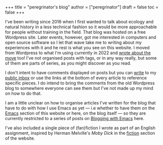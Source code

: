 +++
title = "peregrinator's blog"
author = ["peregrinator"]
draft = false
toc = false
+++

I've been writing since 2016 when I first wanted to talk about ecology
and natural history in a less technical fashion so it would be more
approachable for people without training in the field. That blog was
hosted on a free Wordpress site. Later events, however, got me
interested in computers and open source software so I let that wave
take me to writing about my experiences with it and he rest is what
you see on this website. I moved from Wordpress to what I'm using
currently in 2022 and [wrote about the move](/blog/2022/12/hugo-org-and-starting-over-at-a-new-blog/) too! I've not organised
posts with tags, or in any way really, but some of them are parts of
series, as you might discover as you read.

I don't intent to have comments displayed on posts but you can [write](mailto:~peregrinator/public_inbox@lists.sr.ht)
to my [public inbox](https://lists.sr.ht/~peregrinator/public_inbox) or use the links at the bottom of every article to
reference specific pieces. I do intend to bring the comments from the old
Wordpress blog to somewhere everyone can see them but I've not made up
my mind on how to do that.

I am a little unclear on how to organise articles I've written for the
blog that have to do with how I use Emacs as yet — i.e whether to have
them on the [Emacs](https://emacs.peregrinator.site) section of this website or here, on the blog itself
— so they are currently restricted to a series of posts on [Blogging
with Emacs](/series/blogging-with-emacs) here.

I've also included a single piece of (fan)fiction I wrote as part of
an English assignment, inspired by Herman Melville's _Moby Dick_ in the
[fiction](/fiction/2012/05/ahab/) section of the website.
